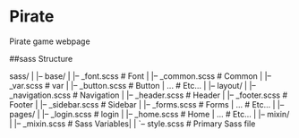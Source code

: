 # Pirate
Pirate game webpage

##sass Structure

sass/
|
|– base/
|   |– _font.scss        # Font
|   |– _common.scss      # Common
|   |– _var.scss         # var
|   |– _button.scss      # Button
|   ...                  # Etc…
|
|– layout/
|   |– _navigation.scss  # Navigation
|   |– _header.scss      # Header
|   |– _footer.scss      # Footer
|   |– _sidebar.scss     # Sidebar
|   |– _forms.scss       # Forms
|   ...                  # Etc…
|
|– pages/
|   |– _login.scss       # login
|   |– _home.scss        # Home
|   ...                  # Etc…
|
|– mixin/
|   |– _mixin.scss   # Sass Variables|
|
`– style.scss            # Primary Sass file